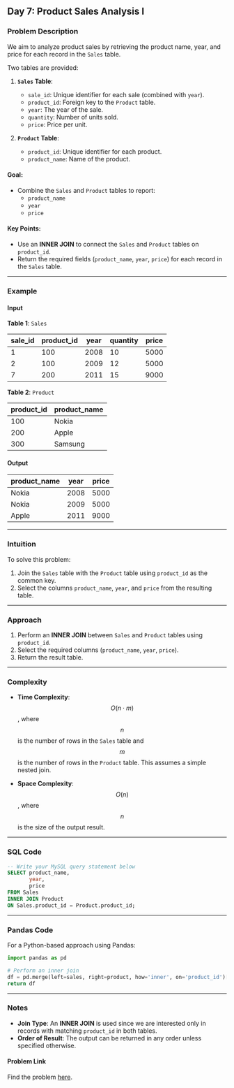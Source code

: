 ## Day 7: Product Sales Analysis I

### Problem Description

We aim to analyze product sales by retrieving the product name, year, and price for each record in the `Sales` table.

Two tables are provided:

1. **`Sales` Table**:
   - `sale_id`: Unique identifier for each sale (combined with `year`).
   - `product_id`: Foreign key to the `Product` table.
   - `year`: The year of the sale.
   - `quantity`: Number of units sold.
   - `price`: Price per unit.

2. **`Product` Table**:
   - `product_id`: Unique identifier for each product.
   - `product_name`: Name of the product.

#### Goal:
- Combine the `Sales` and `Product` tables to report:
  - `product_name`
  - `year`
  - `price`

#### Key Points:
- Use an **INNER JOIN** to connect the `Sales` and `Product` tables on `product_id`.
- Return the required fields (`product_name`, `year`, `price`) for each record in the `Sales` table.

---

### Example

#### Input
**Table 1**: `Sales`

| sale_id | product_id | year | quantity | price |
|---------|------------|------|----------|-------|
| 1       | 100        | 2008 | 10       | 5000  |
| 2       | 100        | 2009 | 12       | 5000  |
| 7       | 200        | 2011 | 15       | 9000  |

**Table 2**: `Product`

| product_id | product_name |
|------------|--------------|
| 100        | Nokia        |
| 200        | Apple        |
| 300        | Samsung      |

#### Output
| product_name | year  | price |
|--------------|-------|-------|
| Nokia        | 2008  | 5000  |
| Nokia        | 2009  | 5000  |
| Apple        | 2011  | 9000  |

---

### Intuition

To solve this problem:
1. Join the `Sales` table with the `Product` table using `product_id` as the common key.
2. Select the columns `product_name`, `year`, and `price` from the resulting table.

---

### Approach

1. Perform an **INNER JOIN** between `Sales` and `Product` tables using `product_id`.
2. Select the required columns (`product_name`, `year`, `price`).
3. Return the result table.

---

### Complexity

- **Time Complexity**:  
  $$O(n \cdot m)$$, where $$n$$ is the number of rows in the `Sales` table and $$m$$ is the number of rows in the `Product` table. This assumes a simple nested join.

- **Space Complexity**:  
  $$O(n)$$, where $$n$$ is the size of the output result.

---

### SQL Code
```sql
-- Write your MySQL query statement below
SELECT product_name,
       year,
       price
FROM Sales
INNER JOIN Product
ON Sales.product_id = Product.product_id;
```

---

### Pandas Code
For a Python-based approach using Pandas:
```python
import pandas as pd

# Perform an inner join
df = pd.merge(left=sales, right=product, how='inner', on='product_id')[['product_name', 'year', 'price']]
return df
```

---

### Notes

- **Join Type**: An **INNER JOIN** is used since we are interested only in records with matching `product_id` in both tables.
- **Order of Result**: The output can be returned in any order unless specified otherwise.

#### Problem Link
Find the problem [here](https://leetcode.com/problems/product-sales-analysis-i/).
